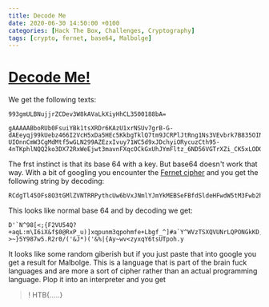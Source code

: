 ```yaml
---
title: Decode Me
date: 2020-06-30 14:50:00 +0100
categories: [Hack The Box, Challenges, Cryptography]
tags: [crypto, fernet, base64, Malbolge]
---
```


# [Decode Me!](https://app.hackthebox.eu/challenges/76)

We get the following texts:
```
993gmULBNujjrZCDev3W8kAVaLkXiyHhCL3500188bA=

gAAAAABboRUb0FsuiYBk1tsXRDr6KAzU1xrNSUv7grB-G-dAEeyqj99kUebz466I2VcH5xDa5HEc5KkbgTklQ7tm9JCRPlJtRng1Ns3VEvbrk7B835OINfPnRbc-UIOnnCmW3CgMdMtf5wGLN299AZEzxIvuy71WC5d9xJDchyiORycuzCth95-4nTKphlNQQ2ko3DX72RxWeEjwt3mavnFXqcOCkGxUhJYmFltz_6ND56VGTrXZi_CK5xLODOX4sj1GNwN_CrU3sJ0obTdA2wF5OaDZLbA1GBPfK0PDlC9WxoUf85K0tFXKfqbt3c5YqtqfytNG5gTkbDFM2NjE7BveBf1DP9ca8g==
```

The frst instinct is that its base 64 with a key. But base64 doesn't work that way. With a bit of googling you encounter the [Fernet cipher](https://asecuritysite.com/encryption/ferdecode) and you get the following string by decoding:
```
RCdgTl45OFs8O3tGMlZVNTRRPythcUw6bVxJNmlYJmYkMEBSeFBfdSldeHFwdW5tM3Fwb2htZmUrTGJnZl9eXSNhYFleV1Z6VFNYUVZVTnJMUVBPTkdrS0QsSEFlKERDPDtfPz5+fTVZOTg3dzUuUjJyMC8oJyZKKikoJyYlfHtBeX53djx6eXhxWTZ0c1VUcG9oLnk=
```

This looks like normal base 64 and by decoding we get:
```
D'`N^98[<;{F2VU54Q?+aqL:m\I6iX&f$0@RxP_u)]xqpunm3qpohmfe+Lbgf_^]#a`Y^WVzTSXQVUNrLQPONGkKD,HAe(DC<;_?>~}5Y987w5.R2r0/('&J*)('&%|{Ay~wv<zyxqY6tsUTpoh.y
```

It looks like some random giberish but if you just paste that into google you get a result for Malbolge. This is a language that is part of the brain fuck languages and are more a sort of cipher rather than an actual programming language. Plop it into an interpreter and you get
>! HTB{.....}